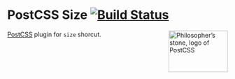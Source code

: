 # PostCSS Size [![Build Status](https://travis-ci.org/postcss/postcss-size.svg)](https://travis-ci.org/postcss/postcss-size)

<img align="right" width="135" height="95" src="http://postcss.github.io/postcss/logo-leftp.png" title="Philosopher’s stone, logo of PostCSS">

[PostCSS] plugin for `size` shorcut.

[PostCSS]: https://github.com/postcss/postcss
